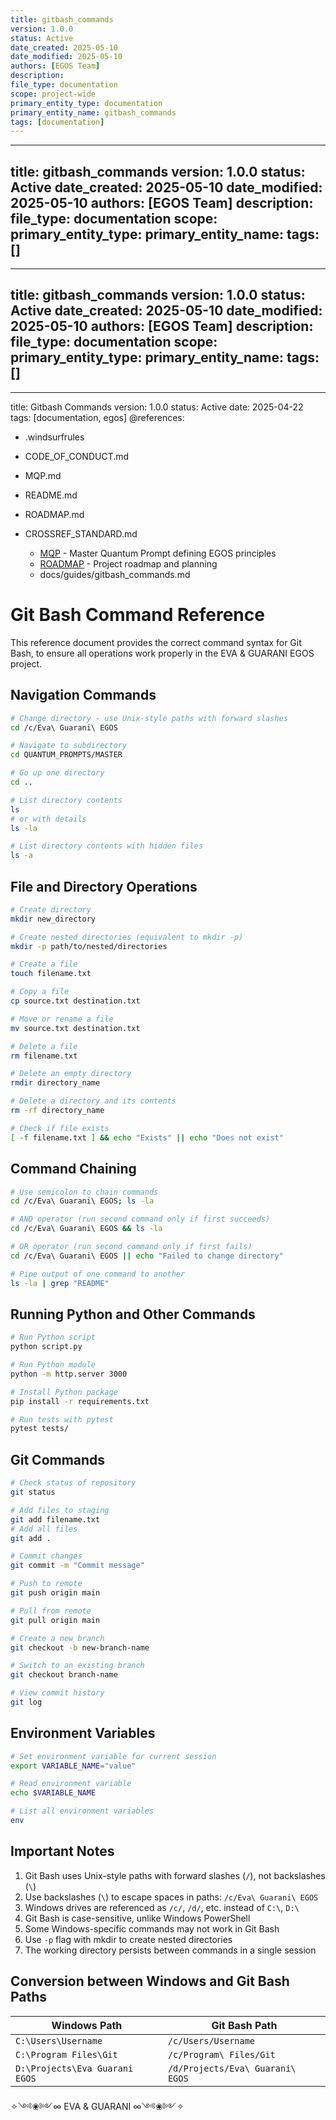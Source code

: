 ```yaml
---
title: gitbash_commands
version: 1.0.0
status: Active
date_created: 2025-05-10
date_modified: 2025-05-10
authors: [EGOS Team]
description: 
file_type: documentation
scope: project-wide
primary_entity_type: documentation
primary_entity_name: gitbash_commands
tags: [documentation]
---
```

---
title: gitbash_commands
version: 1.0.0
status: Active
date_created: 2025-05-10
date_modified: 2025-05-10
authors: [EGOS Team]
description: 
file_type: documentation
scope: 
primary_entity_type: 
primary_entity_name: 
tags: []
---

---
title: gitbash_commands
version: 1.0.0
status: Active
date_created: 2025-05-10
date_modified: 2025-05-10
authors: [EGOS Team]
description: 
file_type: documentation
scope: 
primary_entity_type: 
primary_entity_name: 
tags: []
---

---
title: Gitbash Commands
version: 1.0.0
status: Active
date: 2025-04-22
tags: [documentation, egos]
@references:
- .windsurfrules
- CODE_OF_CONDUCT.md
- MQP.md
- README.md
- ROADMAP.md
- CROSSREF_STANDARD.md

  - [MQP](../core/MQP.md) - Master Quantum Prompt defining EGOS principles
  - [ROADMAP](../governance/migrations/processed/pt/ROADMAP.md) - Project roadmap and planning
  - docs/guides/gitbash_commands.md




# Git Bash Command Reference

This reference document provides the correct command syntax for Git Bash, to ensure all operations work properly in the EVA & GUARANI EGOS project.

## Navigation Commands

```bash
# Change directory - use Unix-style paths with forward slashes
cd /c/Eva\ Guarani\ EGOS

# Navigate to subdirectory
cd QUANTUM_PROMPTS/MASTER

# Go up one directory
cd ..

# List directory contents
ls
# or with details
ls -la

# List directory contents with hidden files
ls -a
```

## File and Directory Operations

```bash
# Create directory
mkdir new_directory

# Create nested directories (equivalent to mkdir -p)
mkdir -p path/to/nested/directories

# Create a file
touch filename.txt

# Copy a file
cp source.txt destination.txt

# Move or rename a file
mv source.txt destination.txt

# Delete a file
rm filename.txt

# Delete an empty directory
rmdir directory_name

# Delete a directory and its contents
rm -rf directory_name

# Check if file exists
[ -f filename.txt ] && echo "Exists" || echo "Does not exist"
```

## Command Chaining

```bash
# Use semicolon to chain commands
cd /c/Eva\ Guarani\ EGOS; ls -la

# AND operator (run second command only if first succeeds)
cd /c/Eva\ Guarani\ EGOS && ls -la

# OR operator (run second command only if first fails)
cd /c/Eva\ Guarani\ EGOS || echo "Failed to change directory"

# Pipe output of one command to another
ls -la | grep "README"
```

## Running Python and Other Commands

```bash
# Run Python script
python script.py

# Run Python module
python -m http.server 3000

# Install Python package
pip install -r requirements.txt

# Run tests with pytest
pytest tests/
```

## Git Commands

```bash
# Check status of repository
git status

# Add files to staging
git add filename.txt
# Add all files
git add .

# Commit changes
git commit -m "Commit message"

# Push to remote
git push origin main

# Pull from remote
git pull origin main

# Create a new branch
git checkout -b new-branch-name

# Switch to an existing branch
git checkout branch-name

# View commit history
git log
```

## Environment Variables

```bash
# Set environment variable for current session
export VARIABLE_NAME="value"

# Read environment variable
echo $VARIABLE_NAME

# List all environment variables
env
```

## Important Notes

1. Git Bash uses Unix-style paths with forward slashes (`/`), not backslashes (`\`)
2. Use backslashes (`\`) to escape spaces in paths: `/c/Eva\ Guarani\ EGOS`
3. Windows drives are referenced as `/c/`, `/d/`, etc. instead of `C:\`, `D:\`
4. Git Bash is case-sensitive, unlike Windows PowerShell
5. Some Windows-specific commands may not work in Git Bash
6. Use `-p` flag with mkdir to create nested directories
7. The working directory persists between commands in a single session

## Conversion between Windows and Git Bash Paths

| Windows Path | Git Bash Path |
|--------------|--------------|
| `C:\Users\Username` | `/c/Users/Username` |
| `C:\Program Files\Git` | `/c/Program\ Files/Git` |
| `D:\Projects\Eva Guarani EGOS` | `/d/Projects/Eva\ Guarani\ EGOS` |

✧༺❀༻∞ EVA & GUARANI ∞༺❀༻✧